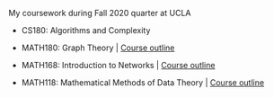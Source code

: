 My coursework during Fall 2020 quarter at UCLA


- CS180: Algorithms and Complexity

- MATH180: Graph Theory | [Course outline](https://www.math.ucla.edu/ugrad/courses/math/180)

- MATH168: Introduction to Networks | [Course outline](https://www.math.ucla.edu/ugrad/courses/math/168)

- MATH118: Mathematical Methods of Data Theory | [Course outline](https://www.math.ucla.edu/ugrad/courses/math/118)
